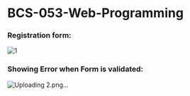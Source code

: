 # BCS-053-Web-Programming

### Registration form:

![1](https://user-images.githubusercontent.com/67157274/116106763-08718d80-a6d0-11eb-83ab-a445e3ddf3bf.png)


### Showing Error when Form is validated:

![Uploading 2.png…]()
